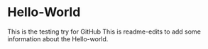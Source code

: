 # Hello-World
This is the testing try for GitHub 
This is readme-edits to add some information about the Hello-world.
